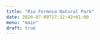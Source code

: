 ```yaml
---
title: "Ria Formosa Natural Park"
date: 2020-07-09T17:32:42+01:00
menu: "main"
draft: true
---
```


